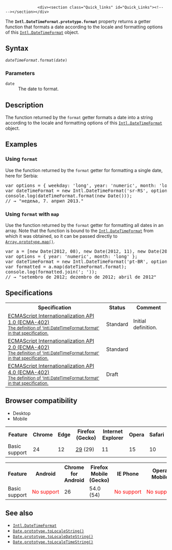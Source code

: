 
                
                  <div><section class="Quick_links" id="Quick_Links"><!-- --></section></div>

<p>The <strong><code>Intl.DateTimeFormat.prototype.format</code></strong> property returns a getter function that formats a date according to the locale and formatting options of this <a title="The Intl.DateTimeFormat object is a constructor for objects that enable language sensitive date and time formatting." href="/en-US/docs/Web/JavaScript/Reference/Global_Objects/DateTimeFormat"><code>Intl.DateTimeFormat</code></a> object.</p>

<h2 id="Syntax">Syntax</h2>

<pre class="syntaxbox"><code><var>dateTimeFormat</var>.format(<var>date</var>)</code></pre>

<h3 id="Parameters">Parameters</h3>

<dl>
 <dt><code>date</code></dt>
 <dd>The date to format.</dd>
</dl>

<h2 id="Description">Description</h2>

<p>The function returned by the <code>format</code> getter formats a date into a string according to the locale and formatting options of this <a title="The Intl.DateTimeFormat object is a constructor for objects that enable language sensitive date and time formatting." href="/en-US/docs/Web/JavaScript/Reference/Global_Objects/DateTimeFormat"><code>Intl.DateTimeFormat</code></a> object.</p>

<h2 id="Examples">Examples</h2>

<h3 id="Using_format">Using <code>format</code></h3>

<p>Use the function returned by the <code>format</code> getter for formatting a single date, here for Serbia:</p>

<pre class="brush: js">var options = { weekday: &apos;long&apos;, year: &apos;numeric&apos;, month: &apos;long&apos;, day: &apos;numeric&apos; };
var dateTimeFormat = new Intl.DateTimeFormat(&apos;sr-RS&apos;, options);
console.log(dateTimeFormat.format(new Date()));
// &#x2192; &quot;&#x43D;&#x435;&#x434;&#x435;&#x459;&#x430;, 7. &#x430;&#x43F;&#x440;&#x438;&#x43B; 2013.&quot;
</pre>

<h3 id="Using_format_with_map">Using <code>format</code> with <code>map</code></h3>

<p>Use the function returned by the <code>format</code> getter for formatting all dates in an array. Note that the function is bound to the <a title="The Intl.DateTimeFormat object is a constructor for objects that enable language sensitive date and time formatting." href="/en-US/docs/Web/JavaScript/Reference/Global_Objects/DateTimeFormat"><code>Intl.DateTimeFormat</code></a> from which it was obtained, so it can be passed directly to <a title="The map() method creates a new array with the results of calling a provided function on every element in this array." href="/en-US/docs/Web/JavaScript/Reference/Global_Objects/Array/map"><code>Array.prototype.map()</code></a>.</p>

<pre class="brush: js">var a = [new Date(2012, 08), new Date(2012, 11), new Date(2012, 03)];
var options = { year: &apos;numeric&apos;, month: &apos;long&apos; };
var dateTimeFormat = new Intl.DateTimeFormat(&apos;pt-BR&apos;, options);
var formatted = a.map(dateTimeFormat.format);
console.log(formatted.join(&apos;; &apos;));
// &#x2192; &quot;setembro de 2012; dezembro de 2012; abril de 2012&quot;
</pre>

<h2 id="Specifications">Specifications</h2>

<table class="standard-table">
 <tbody>
  <tr>
   <th scope="col">Specification</th>
   <th scope="col">Status</th>
   <th scope="col">Comment</th>
  </tr>
  <tr>
   <td><a lang="en" hreflang="en" href="http://www.ecma-international.org/ecma-402/1.0/#sec-12.3.2" class="external">ECMAScript Internationalization API 1.0 (ECMA-402)<br><small lang="en-US">The definition of &apos;Intl.DateTimeFormat.format&apos; in that specification.</small></a></td>
   <td><span class="spec-Standard">Standard</span></td>
   <td>Initial definition.</td>
  </tr>
  <tr>
   <td><a lang="en" hreflang="en" href="http://www.ecma-international.org/ecma-402/2.0/#sec-12.3.2" class="external">ECMAScript Internationalization API 2.0 (ECMA-402)<br><small lang="en-US">The definition of &apos;Intl.DateTimeFormat.format&apos; in that specification.</small></a></td>
   <td><span class="spec-Standard">Standard</span></td>
   <td>&#xA0;</td>
  </tr>
  <tr>
   <td><a lang="en" hreflang="en" href="http://tc39.github.io/ecma402/#sec-Intl.DateTimeFormat.prototype.format" class="external">ECMAScript Internationalization API 4.0 (ECMA-402)<br><small lang="en-US">The definition of &apos;Intl.DateTimeFormat.format&apos; in that specification.</small></a></td>
   <td><span class="spec-Draft">Draft</span></td>
   <td>&#xA0;</td>
  </tr>
 </tbody>
</table>

<h2 id="Browser_compatibility">Browser compatibility</h2>

<div><div class="htab">
    <a name="AutoCompatibilityTable" id="AutoCompatibilityTable"></a>
    <ul>
        <li class="selected"><a>Desktop</a></li>
        <li><a>Mobile</a></li>
    </ul>
</div></div>

<div id="compat-desktop">
<table class="compat-table">
 <tbody>
  <tr>
   <th>Feature</th>
   <th>Chrome</th>
   <th>Edge</th>
   <th>Firefox (Gecko)</th>
   <th>Internet Explorer</th>
   <th>Opera</th>
   <th>Safari</th>
  </tr>
  <tr>
   <td>Basic support</td>
   <td>24</td>
   <td>12</td>
   <td><a title="Released on 2014-04-29." href="/en-US/Firefox/Releases/29">29</a> (29)</td>
   <td>11</td>
   <td>15</td>
   <td>10</td>
  </tr>
 </tbody>
</table>
</div>

<div id="compat-mobile">
<table class="compat-table">
 <tbody>
  <tr>
   <th>Feature</th>
   <th>Android</th>
   <th>Chrome for Android</th>
   <th>Firefox Mobile (Gecko)</th>
   <th>IE Phone</th>
   <th>Opera Mobile</th>
   <th>Safari Mobile</th>
  </tr>
  <tr>
   <td>Basic support</td>
   <td><span style="color: #f00;">No&#xA0;support</span></td>
   <td>26</td>
   <td>54.0 (54)</td>
   <td><span style="color: #f00;">No&#xA0;support</span></td>
   <td><span style="color: #f00;">No&#xA0;support</span></td>
   <td>10</td>
  </tr>
 </tbody>
</table>
</div>

<h2 id="See_also">See also</h2>

<ul>
 <li><a title="The Intl.DateTimeFormat object is a constructor for objects that enable language sensitive date and time formatting." href="/en-US/docs/Web/JavaScript/Reference/Global_Objects/DateTimeFormat"><code>Intl.DateTimeFormat</code></a></li>
 <li><a title="The toLocaleString() method returns a string with a language sensitive representation of this date. The new locales and options arguments let applications specify the language whose formatting conventions should be used and customize the behavior of the function. In older implementations, which ignore the locales and options arguments, the locale used and the form of the string returned are entirely implementation dependent." href="/en-US/docs/Web/JavaScript/Reference/Global_Objects/Date/toLocaleString"><code>Date.prototype.toLocaleString()</code></a></li>
 <li><a title="The toLocaleDateString() method returns a string with a language sensitive representation of the date portion of this date. The new locales and options arguments let applications specify the language whose formatting conventions should be used and allow to customize the behavior of the function. In older implementations, which ignore the locales and options arguments, the locale used and the form of the string returned are entirely implementation dependent." href="/en-US/docs/Web/JavaScript/Reference/Global_Objects/Date/toLocaleDateString"><code>Date.prototype.toLocaleDateString()</code></a></li>
 <li><a title="The toLocaleTimeString() method returns a string with a language sensitive representation of the time portion of this date. The new locales and options arguments let applications specify the language whose formatting conventions should be used and customize the behavior of the function. In older implementations, which ignore the locales and options arguments, the locale used and the form of the string returned are entirely implementation dependent." href="/en-US/docs/Web/JavaScript/Reference/Global_Objects/Date/toLocaleTimeString"><code>Date.prototype.toLocaleTimeString()</code></a></li>
</ul>
                
              